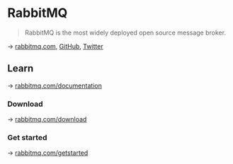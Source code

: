 # RabbitMQ

> RabbitMQ is the most widely deployed open source message broker.

→ [rabbitmq.com](https://www.rabbitmq.com/), [GitHub](https://github.com/rabbitmq), [Twitter](https://twitter.com/RabbitMQ)

## Learn

→ [rabbitmq.com/documentation](https://www.rabbitmq.com/documentation.html)

### Download

→ [rabbitmq.com/download](https://www.rabbitmq.com/download.html)

### Get started

→ [rabbitmq.com/getstarted](https://www.rabbitmq.com/getstarted.html)
